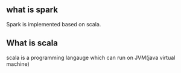 ## what is spark 
Spark is implemented based on scala. 

## What is scala 
scala is a programming langauge which can run on JVM(java virtual machine) 
